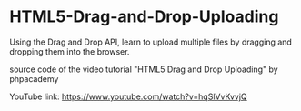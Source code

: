# HTML5-Drag-and-Drop-Uploading
Using the Drag and Drop API, learn to upload multiple files by dragging and dropping them into the browser.


source code of the video tutorial "HTML5 Drag and Drop Uploading" by phpacademy

YouTube link:
https://www.youtube.com/watch?v=hqSlVvKvvjQ
